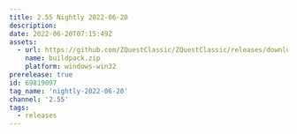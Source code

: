 ```yaml
---
title: 2.55 Nightly 2022-06-20
description: 
date: 2022-06-20T07:15:49Z
assets: 
  - url: https://github.com/ZQuestClassic/ZQuestClassic/releases/download/nightly-2022-06-20/buildpack.zip
    name: buildpack.zip
    platform: windows-win32
prerelease: true
id: 69819097
tag_name: 'nightly-2022-06-20'
channel: '2.55'
tags:
  - releases
---
```



